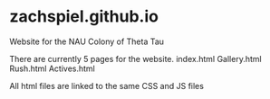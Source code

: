 # zachspiel.github.io
Website for the NAU Colony of Theta Tau

There are currently 5 pages for the website.
 index.html
 Gallery.html
 Rush.html
 Actives.html

All html files are linked to the same CSS and JS files
